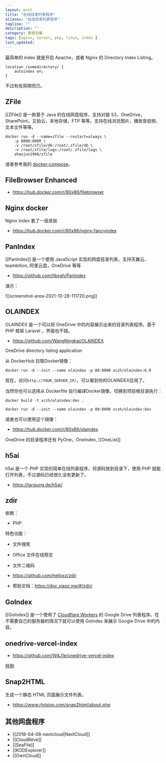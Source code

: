 ```yaml
---
layout: post
title: "在线目录列表程序"
aliases: "在线目录列表程序"
tagline: ""
description: ""
category: 整理合集
tags: [nginx, server, php, linux, index ]
last_updated:
---
```


最简单的 index 就是开启 Apache，或者 Nginx 的 Directory Index Listing。

	location /somedirectory/ {
		autoindex on;
	}

不过有些简陋而已。

## ZFile
[[ZFile]] 是一款基于 Java 的在线网盘程序，支持对接 S3，OneDrive，SharePoint，又拍云，本地存储，FTP 等等，支持在线浏览图片、播放音视频、文本文件等等。

```
docker run -d --name=zfile --restart=always \
    -p 8080:8080 \
    -v /root/zfile/db:/root/.zfile/db \
    -v /root/zfile/logs:/root/.zfile/logs \
    zhaojun1998/zfile
```

或者参考我的 [docker-compose](https://github.com/einverne/dockerfile)。


## FileBrowser Enhanced

- <https://hub.docker.com/r/80x86/filebrowser>

## Nginx docker
Nginx index 套了一层皮肤

- <https://hub.docker.com/r/80x86/nginx-fancyindex>

## PanIndex
[[PanIndex]] 是一个使用 JavaScript 实现的网盘目录列表，支持天翼云、teambition, 阿里云盘，OneDrive 等等

- <https://github.com/libsgh/PanIndex>

演示：

![[screenshot-area-2021-10-28-111720.png]]

## OLAINDEX
OLAINDEX 是一个可以将 OneDrive 中的内容展示出来的目录列表程序。基于 PHP 框架 Laravel ，界面也不错。

- <https://github.com/WangNingkai/OLAINDEX>

OneDrive directory listing application

从 DockerHub 拉取Docker镜像：

```
docker run -d --init --name olaindex -p 80:8000 xczh/olaindex:6.0
```

现在，访问`http://YOUR_SERVER_IP/`，可以看到你的OLAINDEX应用了。

当然你也可以选择从 Dockerfile 自行编译Docker镜像，切换到项目根目录执行：

```
docker build -t xczh/olaindex:dev .

docker run -d --init --name olaindex -p 80:8000 xczh/olaindex:dev
```

或者也可以使用这个镜像：

- <https://hub.docker.com/r/80x86/olaindex>

OneDrive 的目录程序还有 PyOne，OneIndex, [[OneList]]

## h5ai
h5ai 是一个 PHP 实现的简单在线列表程序，将源码放到目录下，使用 PHP 就能打开列表，不过源码已经很久没有更新了。

- <https://larsjung.de/h5ai/>

## zdir
依赖：

- PHP

特色功能：

- 文件搜索
- Office 文件在线预览
- 文件二维码

- <https://github.com/helloxz/zdir>
- 帮助文档：<https://doc.xiaoz.me/#/zdir/>

## GoIndex

[[GoIndex]] 是一个使用了 [Cloudflare Workers](https://workers.cloudflare.com/一个不需要) 的 Google Drive 列表程序。在不需要自己的服务器的情况下就可以使用 GoIndex 来展示 Google Drive 中的内容。

## onedrive-vercel-index


- <https://github.com/W4J1e/onedrive-vercel-index>


[样例](https://pan.hin.cool/)


## Snap2HTML
生成一个静态 HTML 页面展示文件列表。

- <https://www.rlvision.com/snap2html/about.php>

## 其他网盘程序

- [[2018-04-08-nextcloud|NextCloud]]
- [[CloudReve]]
- [[SeaFile]]
- [[KODExplorer]]
- [[OwnCloud]]
